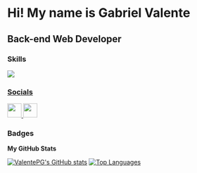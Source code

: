 <!--<img src="https://user-images.githubusercontent.com/74038190/241765440-80728820-e06b-4f96-9c9e-9df46f0cc0a5.gif"> -->

<h1>Hi! My name is Gabriel Valente</h1>

<h2>Back-end Web Developer</h2>

<!-- <img align="right" alt="Coding" width="400" src="https://user-images.githubusercontent.com/74038190/229223263-cf2e4b07-2615-4f87-9c38-e37600f8381a.gif"> -->

### Skills 

<!-- <p align="left"> -->

<a href="https://skillicons.dev/"><img src="https://skillicons.dev/icons?i=java,spring,postgres,docker,javascript,typescript">
                    
### Socials


<p align="left">
<a href="https://www.github.com/ValentePG" target="_blank" rel="noreferrer">
<picture>
<source media="(prefers-color-scheme: dark)" srcset="https://raw.githubusercontent.com/danielcranney/readme-generator/main/public/icons/socials/github-dark.svg" />
<source media="(prefers-color-scheme: light)" srcset="https://raw.githubusercontent.com/danielcranney/readme-generator/main/public/icons/socials/github.svg" />
<img src="https://raw.githubusercontent.com/danielcranney/readme-generator/main/public/icons/socials/github.svg" width="32" height="32" />
</picture>
</a>
<a href="https://www.linkedin.com/in/gvalente-dev" target="_blank" rel="noreferrer">
<picture>
<source media="(prefers-color-scheme: dark)" srcset="https://raw.githubusercontent.com/danielcranney/readme-generator/main/public/icons/socials/linkedin-dark.svg" />
<source media="(prefers-color-scheme: light)" srcset="https://raw.githubusercontent.com/danielcranney/readme-generator/main/public/icons/socials/linkedin.svg" />
<img src="https://raw.githubusercontent.com/danielcranney/readme-generator/main/public/icons/socials/linkedin.svg" width="32" height="32" />
</picture>
</a></p>

### Badges

<b>My GitHub Stats</b>

<p align="center"></p>
<a href="https://www.github.com/ValentePG"><img src="https://github-readme-stats.vercel.app/api?username=ValentePG&&theme=tokyonight&layout=donut" alt="ValentePG's GitHub stats" /></a>
<!-- <a href="https://www.github.com/ValentePG"><img src="https://github-readme-streak-stats.herokuapp.com/?user=ValentePG&&theme=tokyonight&layout=donut" alt="Streaks"/></a> -->
<a href="https://github.com/ValentePG"><img src="https://github-readme-stats.vercel.app/api/top-langs/?username=ValentePG&&theme=tokyonight&layout=donut" alt="Top Languages" /></a>
